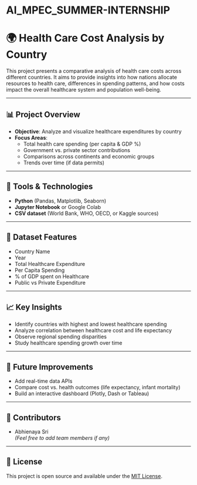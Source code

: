 # AI_MPEC_SUMMER-INTERNSHIP
# 🌍 Health Care Cost Analysis by Country

This project presents a comparative analysis of health care costs across different countries. It aims to provide insights into how nations allocate resources to health care, differences in spending patterns, and how costs impact the overall healthcare system and population well-being.

---

## 📊 Project Overview

- **Objective**: Analyze and visualize healthcare expenditures by country
- **Focus Areas**:
  - Total health care spending (per capita & GDP %)
  - Government vs. private sector contributions
  - Comparisons across continents and economic groups
  - Trends over time (if data permits)

---

## 🧰 Tools & Technologies

- **Python** (Pandas, Matplotlib, Seaborn)
- **Jupyter Notebook** or Google Colab
- **CSV dataset** (World Bank, WHO, OECD, or Kaggle sources)

---

## 📁 Dataset Features

- Country Name
- Year
- Total Healthcare Expenditure
- Per Capita Spending
- % of GDP spent on Healthcare
- Public vs Private Expenditure

---

## 📈 Key Insights

- Identify countries with highest and lowest healthcare spending
- Analyze correlation between healthcare cost and life expectancy
- Observe regional spending disparities
- Study healthcare spending growth over time

---

## 🧠 Future Improvements

- Add real-time data APIs
- Compare cost vs. health outcomes (life expectancy, infant mortality)
- Build an interactive dashboard (Plotly, Dash or Tableau)

---

## 🤝 Contributors

- Abhienaya Sri  
*(Feel free to add team members if any)*

---

## 📌 License

This project is open source and available under the [MIT License](LICENSE).
